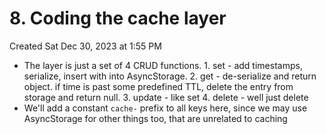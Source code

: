 # 8. Coding the cache layer
Created Sat Dec 30, 2023 at 1:55 PM

- The layer is just a set of 4 CRUD functions.
	  1. set - add timestamps, serialize, insert with into AsyncStorage.
	  2. get - de-serialize and return object. if time is past some predefined TTL, delete the entry from storage and return null.
	  3. update - like set
	  4. delete - well just delete
- We'll add a constant `cache-` prefix to all keys here, since we may use AsyncStorage for other things too, that are unrelated to caching
